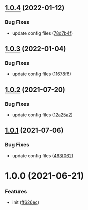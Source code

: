 ## [1.0.4](https://github.com/dword-design/tester-plugin-nodemailer-mock/compare/v1.0.3...v1.0.4) (2022-01-12)


### Bug Fixes

* update config files ([78d7b4f](https://github.com/dword-design/tester-plugin-nodemailer-mock/commit/78d7b4ff170dcc0cfe48d85b7d8f3af5473b9319))

## [1.0.3](https://github.com/dword-design/tester-plugin-nodemailer-mock/compare/v1.0.2...v1.0.3) (2022-01-04)


### Bug Fixes

* update config files ([11678f6](https://github.com/dword-design/tester-plugin-nodemailer-mock/commit/11678f6618cae387cd3aa53ccee7938b586a8275))

## [1.0.2](https://github.com/dword-design/tester-plugin-nodemailer-mock/compare/v1.0.1...v1.0.2) (2021-07-20)


### Bug Fixes

* update config files ([12a25a2](https://github.com/dword-design/tester-plugin-nodemailer-mock/commit/12a25a2328f98663620ed2ca4fb274b21c5b012a))

## [1.0.1](https://github.com/dword-design/tester-plugin-nodemailer-mock/compare/v1.0.0...v1.0.1) (2021-07-06)


### Bug Fixes

* update config files ([463f062](https://github.com/dword-design/tester-plugin-nodemailer-mock/commit/463f06238075b7e16920c23879dc3b885370ea78))

# 1.0.0 (2021-06-21)


### Features

* init ([ff626ec](https://github.com/dword-design/tester-plugin-nodemailer-mock/commit/ff626ec5b36184bf13349ae372245f70d6c30b84))
